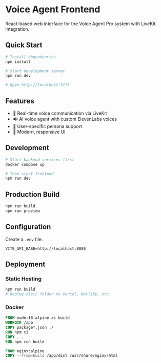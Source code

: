 # Voice Agent Frontend

React-based web interface for the Voice Agent Pro system with LiveKit integration.

## Quick Start

```bash
# Install dependencies
npm install

# Start development server
npm run dev

# Open http://localhost:5173
```

## Features

- 🎤 Real-time voice communication via LiveKit
- 🔊 AI voice agent with custom ElevenLabs voices
- 👤 User-specific persona support
- 🎨 Modern, responsive UI

## Development

```bash
# Start backend services first
docker compose up

# Then start frontend
npm run dev
```

## Production Build

```bash
npm run build
npm run preview
```

## Configuration

Create a `.env` file:
```env
VITE_API_BASE=http://localhost:8080
```

## Deployment

### Static Hosting
```bash
npm run build
# Deploy dist/ folder to Vercel, Netlify, etc.
```

### Docker
```dockerfile
FROM node:18-alpine as build
WORKDIR /app
COPY package*.json ./
RUN npm ci
COPY . .
RUN npm run build

FROM nginx:alpine
COPY --from=build /app/dist /usr/share/nginx/html
```
